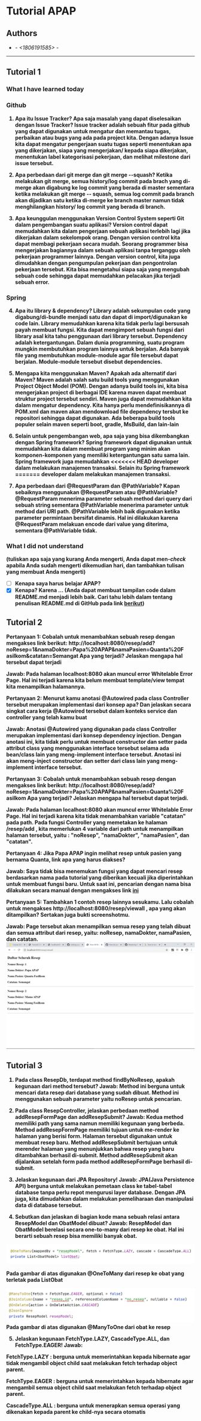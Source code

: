 # Tutorial APAP

## Authors

* **<Sulthan Zahran>** - *<1806191585>* - *<B>*

---
## Tutorial 1
### What I have learned today
### Github
1. Apa itu Issue Tracker? Apa saja masalah yang dapat diselesaikan dengan Issue Tracker?
 Issue tracker adalah sebuah fitur pada github yang dapat digunakan untuk mengatur dan memantau 
 tugas, perbaikan atau bugs yang ada pada project kita. Dengan adanya Issue kita dapat mengatur
 pengerjaan suatu tugas seperti menentukan apa yang dikerjakan, siapa yang mengerjakan/ kepada
 siapa dikerjakan, menentukan label kategorisasi pekerjaan, dan melihat milestone dari issue
 tersebut.
 
2. Apa perbedaan dari git merge dan git merge --squash?
Ketika melakukan git merge, semua history/log commit pada brach yang di-merge akan digabung ke log
commit yang berada di master sementara ketika melakukan git merge -- squash, semua log commit pada
branch akan dijadikan satu ketika di-merge ke branch master namun tidak menghilangkan history/
log commit yang berada di branch.

3. Apa keunggulan menggunakan Version Control System seperti Git dalam pengembangan suatu
aplikasi?
Version control dapat memudahkan kita dalam pengerjaan sebuah aplikasi terlebih lagi jika dikerjakan
dalam sekelompok orang. Dengan version control kita dapat membagi pekerjaan secara mudah. Seorang
programmer bisa mengerjakan bagiannya dalam sebuah aplikasi tanpa terganggu oleh pekerjaan
programmer lainnya. Dengan version control, kita juga dimudahkan dengan pengumpulan pekerjaan dan
pengontrolan pekerjaan tersebut. Kita bisa mengetahui siapa saja yang mengubah sebuah code sehingga
dapat memudahkan pelacakan jika terjadi sebuah error.

### Spring
4. Apa itu library & dependency?
Library adalah sekumpulan code yang digabung/di-bundle menjadi satu dan dapat di import/digunakan
ke code lain. Library memudahkan karena kita tidak perlu lagi bersusah payah membuat fungsi. Kita
dapat mengimport sebuah fungsi dari library asal kita tahu penggunaan dari library tersebut.
Dependency adalah ketergantungan. Dalam dunia programming, suatu program mungkin membutuhkan program
lainnya untuk berjalan. Ada banyak file yang membutuhkan module-module agar file tersebut dapat
berjalan. Module-module tersebut disebut dependencies.

5. Mengapa kita menggunakan Maven? Apakah ada alternatif dari Maven?
Maven adalah salah satu build tools yang menggunakan Project Object Model (POM). Dengan adanya 
build tools ini, kita bisa mengerjakan project di berbagai IDE karena maven dapat membuat struktur
project tersebut sendiri. Maven juga dapat memudahkan kita dalam mengatur dependency. Kita hanya
perlu mendefinisikannya di POM.xml dan maven akan mendownload file dependency tersbut ke repositori
sehingga dapat digunakan. Ada beberapa build tools populer selain maven seperti boot, gradle, 
MsBuild, dan lain-lain

6. Selain untuk pengembangan web, apa saja yang bisa dikembangkan dengan Spring framework?
Spring framework dapat digunakan untuk memudahkan kita dalam membuat program yang minim akan
komponen-komponen yang memiliki ketergantungan satu sama lain. Spring framework juga memudahkan
<<<<<<< HEAD
developer dalam melakukan manajemen transaksi. Selain itu Spring framework 
=======
developer dalam melakukan manajemen transaksi.

7. Apa perbedaan dari @RequestParam dan @PathVariable? Kapan sebaiknya menggunakan
@RequestParam atau @PathVariable?
@RequestParam menerima parameter sebuah method dari query dari sebuah string sementara @PathVariable
menerima parameter untuk method dari URI path. @PathVariable lebih baik digunakan ketika parameter
permintaan bersifat dinamis. Hal ini dilakukan karena @RequestParam melakuan encode dari value
yang diterima, sementara @PathVariable tidak.

### What I did not understand
(tuliskan apa saja yang kurang Anda mengerti, Anda dapat men-_check_ apabila Anda sudah mengerti
dikemudian hari, dan tambahkan tulisan yang membuat Anda mengerti)
- [ ] Kenapa saya harus belajar APAP?
- [x] Kenapa?
 Karena …
(Anda dapat membuat tampilan code dalam README.md menjadi lebih baik. Cari tahu lebih dalam
tentang penulisan README.md di GitHub pada link
[berikut](https://help.github.com/en/articles/basic-writing-and-formatting-syntax))

## Tutorial 2
Pertanyaan 1: Cobalah untuk menambahkan sebuah resep dengan mengakses link berikut:
http://localhost:8080/resep/add?noResep=1&namaDokter=Papa%20APAP&namaPasien=Quanta%20F
asilkom&catatan=Semangat
Apa yang terjadi? Jelaskan mengapa hal tersebut dapat terjadi

Jawab:
Pada halaman localhost:8080 akan muncul error Whitelable Error Page. Hal ini terjadi karena kita
belum membuat template/view tempat kita menampilkan halamannya.

Pertanyaan 2: Menurut kamu anotasi @Autowired pada class Controller tersebut merupakan
implementasi dari konsep apa? Dan jelaskan secara singkat cara kerja @Autowired tersebut dalam
konteks service dan controller yang telah kamu buat

Jawab:
Anotasi @Autowired yang digunakan pada class Controller merupakan implementasi dari konsep dependency
injection. Dengan anotasi ini, kita tidak perlu untuk membuat constructor dan setter pada attribut
class yang menggunakan interface tersebut selama ada bean/class lain yang meng-implement interface
tersebut. Anotasi ini akan meng-inject constructor dan setter dari class lain yang meng-implement
interface tersebut.

Pertanyaan 3: Cobalah untuk menambahkan sebuah resep dengan mengakses link berikut:
http://localhost:8080/resep/add?noResep=1&namaDokter=Papa%20APAP&namaPasien=Quanta%20F
asilkom Apa yang terjadi? Jelaskan mengapa hal tersebut dapat terjadi.

Jawab:
Pada halaman localhost:8080 akan muncul error Whitelable Error Page. Hal ini terjadi karena kita
tidak menambahkan variable "catatan" pada path. Pada fungsi Controller yang memetakan ke halaman 
/resep/add , kita memerlukan 4 variable dari path untuk menampilkan halaman tersebut, yaitu : 
"noResep", "namaDokter", "namaPasien", dan "catatan".

Pertanyaan 4: Jika Papa APAP ingin melihat resep untuk pasien yang bernama Quanta, link apa yang
harus diakses?

Jawab:
Saya tidak bisa menemukan fungsi yang dapat mencari resep berdasarkan nama pada tutorial yang
diberikan kecuali jika diperintahkan untuk membuat fungsi baru. Untuk saat ini, pencarian dengan
nama bisa dilakukan secara manual dengan mengakses link [ini](http://localhost:8080/resep/viewall)

Pertanyaan 5: Tambahkan 1 contoh resep lainnya sesukamu. Lalu cobalah untuk mengakses
http://localhost:8080/resep/viewall , apa yang akan ditampilkan? Sertakan juga bukti screenshotmu.

Jawab:
Page tersebut akan menampilkan semua resep yang telah dibuat dan semua attribut dari resep, yaitu:
noResep, namaDokter, namaPasien, dan catatan.
![](images/no5.jpg)


## Tutorial 3
1. Pada class ResepDb, terdapat method findByNoResep, apakah kegunaan dari method tersebut?
Jawab: Method ini berguna untuk mencari data resep dari database yang sudah dibuat. Method ini
menggunakan sebuah parameter yaitu noResep untuk pencarian.

2. Pada class ResepController, jelaskan perbedaan method addResepFormPage dan addResepSubmit?
Jawab: Kedua method memiliki path yang sama namun memiliki kegunaan yang berbeda. Method 
addResepFormPage memiliki tujuan untuk me-render ke halaman yang berisi form. Halaman tersebut
digunakan untuk membuat resep baru. Method addResepSubmit bertujuan untuk merender halaman
yang menunjukkan bahwa resep yang baru ditambahkan berhasil di-submit. Method addResepSubmit
akan dijalankan setelah form pada method addResepFormPage berhasil di-submit.

3. Jelaskan kegunaan dari JPA Repository!
Jawab: JPA(Java Persistence API) berguna untuk melakukan pemetaan class ke tabel-tabel database
tanpa perlu repot mengurusi layer database. Dengan JPA juga, kita dimudahkan dalam melakukan 
pemeliharaan dan manipulasi data di database tersebut.

4. Sebutkan dan jelaskan di bagian kode mana sebuah relasi antara ResepModel dan ObatModel dibuat?
Jawab: ResepModel dan ObatModel berelasi secara one-to-many dari resep ke obat. Hal ini berarti
sebuah resep bisa memiliki banyak obat.

![](images/tutorial3.jpg)

Pada gambar di atas digunakan @OneToMany dari resep ke obat yang terletak pada ListObat

![](images/tutorial32.jpg)
Pada gambar di atas digunakan @ManyToOne dari obat ke resep

5. Jelaskan kegunaan FetchType.LAZY, CascadeType.ALL, dan FetchType.EAGER!
Jawab:

FetchType.LAZY : berguna untuk memerintahkan kepada hibernate agar tidak mengambil object child
saat melakukan fetch terhadap object parent.

FetchType.EAGER : berguna untuk memerintahkan kepada hibernate agar mengambil semua object child
saat melakukan fetch terhadap object parent.

CascadeType.ALL : berguna untuk menerapkan semua operasi yang dikenakan kepada parent ke child-nya
secara otomatis
